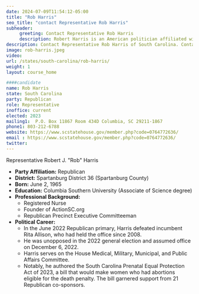 ```yaml
---
date: 2024-07-09T11:54:12-05:00
title: "Rob Harris"
seo_title: "contact Representative Rob Harris"
subheader:
     greeting: Contact Representative Rob Harris
     description: Robert Harris is an American politician affiliated with the Republican Party. He serves as a member of the South Carolina House of Representatives, representing District 36, and assumed office on November 14, 2022.
description: Contact Representative Rob Harris of South Carolina. Contact information for Rob Harris includes email address, phone number, and mailing address.
image: rob-harris.jpeg
video:
url: /states/south-carolina/rob-harris/
weight: 1
layout: course_home

####candidate
name: Rob Harris
state: South Carolina
party: Republican
role: Representative
inoffice: current
elected: 2023
mailing1:  P.O. Box 11867 Room 434D Columbia, SC 29211-1867
phone1: 803-212-6788
website: https://www.scstatehouse.gov/member.php?code=0764772636/
email : https://www.scstatehouse.gov/member.php?code=0764772636/
twitter: 
---
```

Representative Robert J. "Rob" Harris

- **Party Affiliation:** Republican
- **District:** Spartanburg District 36 (Spartanburg County)
- **Born:** June 2, 1965
- **Education:** Columbia Southern University (Associate of Science degree)
- **Professional Background:**
  - Registered Nurse
  - Founder of ActionSC.org
  - Republican Precinct Executive Committeeman
- **Political Career:**
  - In the June 2022 Republican primary, Harris defeated incumbent Rita Allison, who had held the office since 2008.
  - He was unopposed in the 2022 general election and assumed office on December 6, 2022.
  - Harris serves on the House Medical, Military, Municipal, and Public Affairs Committee.
  - Notably, he authored the South Carolina Prenatal Equal Protection Act of 2023, a bill that would make women who had abortions eligible for the death penalty. The bill garnered support from 21 Republican co-sponsors.
